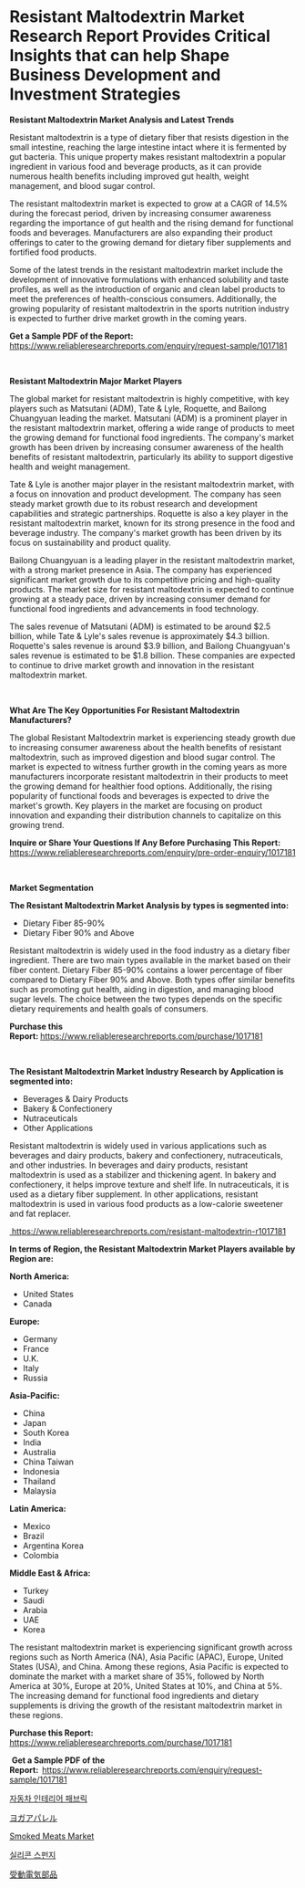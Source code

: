 <p><h1>Resistant Maltodextrin Market Research Report Provides Critical Insights that can help Shape Business Development and Investment Strategies</h1></p><p><strong>Resistant Maltodextrin Market Analysis and Latest Trends</strong></p>
<p><p>Resistant maltodextrin is a type of dietary fiber that resists digestion in the small intestine, reaching the large intestine intact where it is fermented by gut bacteria. This unique property makes resistant maltodextrin a popular ingredient in various food and beverage products, as it can provide numerous health benefits including improved gut health, weight management, and blood sugar control.</p><p>The resistant maltodextrin market is expected to grow at a CAGR of 14.5% during the forecast period, driven by increasing consumer awareness regarding the importance of gut health and the rising demand for functional foods and beverages. Manufacturers are also expanding their product offerings to cater to the growing demand for dietary fiber supplements and fortified food products.</p><p>Some of the latest trends in the resistant maltodextrin market include the development of innovative formulations with enhanced solubility and taste profiles, as well as the introduction of organic and clean label products to meet the preferences of health-conscious consumers. Additionally, the growing popularity of resistant maltodextrin in the sports nutrition industry is expected to further drive market growth in the coming years.</p></p>
<p><strong>Get a Sample PDF of the Report:&nbsp;</strong> <a href="https://www.reliableresearchreports.com/enquiry/request-sample/1017181">https://www.reliableresearchreports.com/enquiry/request-sample/1017181</a></p>
<p>&nbsp;</p>
<p><strong>Resistant Maltodextrin Major Market Players</strong></p>
<p><p>The global market for resistant maltodextrin is highly competitive, with key players such as Matsutani (ADM), Tate & Lyle, Roquette, and Bailong Chuangyuan leading the market. Matsutani (ADM) is a prominent player in the resistant maltodextrin market, offering a wide range of products to meet the growing demand for functional food ingredients. The company's market growth has been driven by increasing consumer awareness of the health benefits of resistant maltodextrin, particularly its ability to support digestive health and weight management.</p><p>Tate & Lyle is another major player in the resistant maltodextrin market, with a focus on innovation and product development. The company has seen steady market growth due to its robust research and development capabilities and strategic partnerships. Roquette is also a key player in the resistant maltodextrin market, known for its strong presence in the food and beverage industry. The company's market growth has been driven by its focus on sustainability and product quality.</p><p>Bailong Chuangyuan is a leading player in the resistant maltodextrin market, with a strong market presence in Asia. The company has experienced significant market growth due to its competitive pricing and high-quality products. The market size for resistant maltodextrin is expected to continue growing at a steady pace, driven by increasing consumer demand for functional food ingredients and advancements in food technology.</p><p>The sales revenue of Matsutani (ADM) is estimated to be around $2.5 billion, while Tate & Lyle's sales revenue is approximately $4.3 billion. Roquette's sales revenue is around $3.9 billion, and Bailong Chuangyuan's sales revenue is estimated to be $1.8 billion. These companies are expected to continue to drive market growth and innovation in the resistant maltodextrin market.</p></p>
<p>&nbsp;</p>
<p><strong>What Are The Key Opportunities For Resistant Maltodextrin Manufacturers?</strong></p>
<p><p>The global Resistant Maltodextrin market is experiencing steady growth due to increasing consumer awareness about the health benefits of resistant maltodextrin, such as improved digestion and blood sugar control. The market is expected to witness further growth in the coming years as more manufacturers incorporate resistant maltodextrin in their products to meet the growing demand for healthier food options. Additionally, the rising popularity of functional foods and beverages is expected to drive the market's growth. Key players in the market are focusing on product innovation and expanding their distribution channels to capitalize on this growing trend.</p></p>
<p><strong>Inquire or Share Your Questions If Any Before Purchasing This Report:</strong> <a href="https://www.reliableresearchreports.com/enquiry/pre-order-enquiry/1017181">https://www.reliableresearchreports.com/enquiry/pre-order-enquiry/1017181</a></p>
<p>&nbsp;</p>
<p><strong>Market Segmentation</strong></p>
<p><strong>The Resistant Maltodextrin Market Analysis by types is segmented into:</strong></p>
<p><ul><li>Dietary Fiber 85-90%</li><li>Dietary Fiber 90% and Above</li></ul></p>
<p><p>Resistant maltodextrin is widely used in the food industry as a dietary fiber ingredient. There are two main types available in the market based on their fiber content. Dietary Fiber 85-90% contains a lower percentage of fiber compared to Dietary Fiber 90% and Above. Both types offer similar benefits such as promoting gut health, aiding in digestion, and managing blood sugar levels. The choice between the two types depends on the specific dietary requirements and health goals of consumers.</p></p>
<p><strong>Purchase this Report:&nbsp;</strong><a href="https://www.reliableresearchreports.com/purchase/1017181">https://www.reliableresearchreports.com/purchase/1017181</a></p>
<p>&nbsp;</p>
<p><strong>The Resistant Maltodextrin Market Industry Research by Application is segmented into:</strong></p>
<p><ul><li>Beverages & Dairy Products</li><li>Bakery & Confectionery</li><li>Nutraceuticals</li><li>Other Applications</li></ul></p>
<p><p>Resistant maltodextrin is widely used in various applications such as beverages and dairy products, bakery and confectionery, nutraceuticals, and other industries. In beverages and dairy products, resistant maltodextrin is used as a stabilizer and thickening agent. In bakery and confectionery, it helps improve texture and shelf life. In nutraceuticals, it is used as a dietary fiber supplement. In other applications, resistant maltodextrin is used in various food products as a low-calorie sweetener and fat replacer.</p></p>
<p><a href="https://www.reliableresearchreports.com/resistant-maltodextrin-r1017181">&nbsp;https://www.reliableresearchreports.com/resistant-maltodextrin-r1017181</a></p>
<p><strong>In terms of Region, the Resistant Maltodextrin Market Players available by Region are:</strong></p>
<p>
    <p> <strong> North America: </strong>
        <ul>
            <li>United States</li>
            <li>Canada</li>
        </ul>
        </p> 
    <p> <strong> Europe: </strong>
        <ul>
            <li>Germany</li>
            <li>France</li>
            <li>U.K.</li>
            <li>Italy</li>
            <li>Russia</li>
        </ul>
        </p> 
    <p> <strong> Asia-Pacific: </strong>
        <ul>
            <li>China</li>
            <li>Japan</li>
            <li>South Korea</li>
            <li>India</li>
            <li>Australia</li>
            <li>China Taiwan</li>
            <li>Indonesia</li>
            <li>Thailand</li>
            <li>Malaysia</li>
        </ul>
        </p> 
    <p> <strong> Latin America: </strong>
        <ul>
            <li>Mexico</li>
            <li>Brazil</li>
            <li>Argentina Korea</li>
            <li>Colombia</li>
        </ul>
        </p> 
    <p> <strong> Middle East & Africa: </strong>
        <ul>
            <li>Turkey</li>
            <li>Saudi</li>
            <li>Arabia</li>
            <li>UAE</li>
            <li>Korea</li>
        </ul>
    </p>
    </p>
<p><p>The resistant maltodextrin market is experiencing significant growth across regions such as North America (NA), Asia Pacific (APAC), Europe, United States (USA), and China. Among these regions, Asia Pacific is expected to dominate the market with a market share of 35%, followed by North America at 30%, Europe at 20%, United States at 10%, and China at 5%. The increasing demand for functional food ingredients and dietary supplements is driving the growth of the resistant maltodextrin market in these regions.</p></p>
<p><strong>Purchase this Report: </strong><a href="https://www.reliableresearchreports.com/purchase/1017181">https://www.reliableresearchreports.com/purchase/1017181</a></p>
<p>&nbsp;<strong>Get a Sample PDF of the Report:&nbsp;&nbsp;</strong><a href="https://www.reliableresearchreports.com/enquiry/request-sample/1017181">https://www.reliableresearchreports.com/enquiry/request-sample/1017181</a></p>
<p><strong></strong></p>
<p><p><a href="https://medium.com/@verniemorar2023/%EC%9E%90%EB%8F%99%EC%B0%A8-%EB%82%B4%EB%B6%80-%EC%9B%90%EB%8B%A8-%EC%8B%9C%EC%9E%A5-%EC%A0%84%EB%A7%9D-%EC%82%B0%EC%97%85-%EA%B0%9C%EC%9A%94-%EB%B0%8F-%EC%98%88%EC%B8%A1-2024%EB%85%84%EB%B6%80%ED%84%B0-2031%EB%85%84%EA%B9%8C%EC%A7%80-1ea71f4664fa">자동차 인테리어 패브릭</a></p><p><a href="https://medium.com/@douglasyoung526/%E3%83%A8%E3%82%AC%E3%82%A2%E3%83%91%E3%83%AC%E3%83%AB%E5%B8%82%E5%A0%B4%E3%83%AC%E3%83%9D%E3%83%BC%E3%83%88%E3%81%AF-%E3%81%93%E3%81%AE%E5%B8%82%E5%A0%B4%E3%81%AE%E6%9C%80%E6%96%B0%E3%83%88%E3%83%AC%E3%83%B3%E3%83%89%E3%82%84%E6%88%90%E9%95%B7%E6%A9%9F%E4%BC%9A%E3%82%92%E6%98%8E%E3%82%89%E3%81%8B%E3%81%AB%E3%81%97%E3%81%A6%E3%81%84%E3%81%BE%E3%81%99-3a05eb44c94a">ヨガアパレル</a></p><p><a href="https://github.com/ChiragRP21/Market-Research-Report-List-4/blob/main/smoked-meats-market.md">Smoked Meats Market</a></p><p><a href="https://medium.com/@heisenberg6587768/%EC%8B%A4%EB%A6%AC%EC%BD%98-%EC%8A%A4%ED%8E%80%EC%A7%80-%EC%8B%9C%EC%9E%A5-%EC%8B%9C%EC%9E%A5-cagr-%EC%8B%9C%EC%9E%A5-%EB%8F%99%ED%96%A5-%EB%B0%8F-%EC%84%B1%EC%9E%A5-%EC%A0%84%EB%9E%B5%EC%97%90-%EB%8C%80%ED%95%9C-%ED%86%B5%EC%B0%B0%EB%A0%A5-1e7bf0d58986">실리콘 스펀지</a></p><p><a href="https://github.com/xemfu2379520/Market-Research-Report-List-1/blob/main/837965918809.md">受動電気部品</a></p></p>